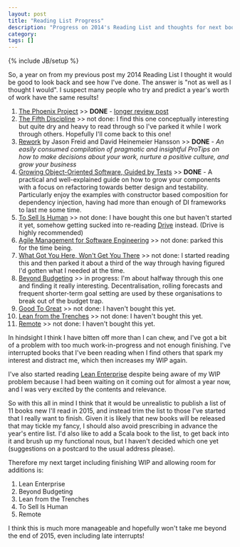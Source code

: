 ```yaml
---
layout: post
title: "Reading List Progress"
description: "Progress on 2014's Reading List and thoughts for next books to read."
category: 
tags: []
---
```

{% include JB/setup %}

So, a year on from my previous post my 2014 Reading List I thought it would be good to look back and see how I've done. The answer is "not as well as I thought I would". I suspect many people who try and predict a year's worth of work have the same results!

1. [The Phoenix Project](http://www.amazon.co.uk/Phoenix-Project-DevOps-Helping-Business-ebook/dp/B00AZRBLHO/) >> **DONE** - [longer review post](http://willhamill.com/2014/01/15/the-phoenix-project/)
2. [The Fifth Discipline](http://www.amazon.co.uk/The-Fifth-Discipline-practice-organization/dp/1905211201/) >> not done: I find this one conceptually interesting but quite dry and heavy to read through so I've parked it while I work through others. Hopefully I'll come back to this one!
3. [Rework](http://www.amazon.co.uk/ReWork-Change-Way-Work-Forever/dp/0091929784/) by Jason Freid and David Heinemeier Hansson >> **DONE** - *An easily consumed compilation of pragmatic and insightful ProTips on how to make decisions about your work, nurture a positive culture, and grow your business*
4. [Growing Object-Oriented Software, Guided by Tests](http://www.amazon.co.uk/Growing-Object-Oriented-Software-Guided-Signature/dp/0321503627/) >> **DONE** - A practical and well-explained guide on how to grow your components with a focus on refactoring towards better design and testability. Particularly enjoy the examples with constructor based composition for dependency injection, having had more than enough of DI frameworks to last me some time.
5. [To Sell Is Human](http://www.amazon.co.uk/Sell-Human-Surprising-Persuading-Influencing/dp/0857867202/) >> not done: I have bought this one but haven't started it yet, somehow getting sucked into re-reading [Drive](http://www.amazon.co.uk/Drive-Surprising-Truth-About-Motivates/dp/184767769X/) instead. (Drive is highly recommended)
6. [Agile Management for Software Engineering](http://www.amazon.co.uk/Agile-Management-Software-Engineering-Constraints/dp/0131424602/) >> not done: parked this for the time being.
7. [What Got You Here, Won't Get You There](http://www.amazon.co.uk/What-Got-Here-Wont-There/dp/1846681375/) >> not done: I started reading this and then parked it about a third of the way through having figured I'd gotten what I needed at the time.
8. [Beyond Budgeting](http://www.amazon.co.uk/Beyond-Budgeting-Managers-Annual-Performance/dp/1578518660/) >> in progress: I'm about halfway through this one and finding it really interesting. Decentralisation, rolling forecasts and frequent shorter-term goal setting are used by these organisations to break out of the budget trap.
9. [Good To Great](http://www.amazon.co.uk/Good-To-Great-Companies-Others/dp/0712676090/) >> not done: I haven't bought this yet.
10. [Lean from the Trenches](http://www.amazon.co.uk/Lean-Trenches-Managing-Large-Scale-Projects/dp/1934356859/) >> not done: I haven't bought this yet.
11. [Remote](http://www.amazon.co.uk/Remote-Office-Required-Jason-Fried/dp/0091954673/) >> not done: I haven't bought this yet.

In hindsight I think I have bitten off more than I can chew, and I've got a bit of a problem with too much work-in-progress and not enough finishing. I've interrupted books that I've been reading when I find others that spark my interest and distract me, which then increases my WIP again.

I've also started reading [Lean Enterprise](http://www.amazon.co.uk/Lean-Enterprise-Performance-Organizations-Innovate/dp/1449368425/) despite being aware of my WIP problem because I had been waiting on it coming out for almost a year now, and I was very excited by the contents and relevance.

So with this all in mind I think that it would be unrealistic to publish a list of 11 books new I'll read in 2015, and instead trim the list to those I've started that I really want to finish. Given it is likely that new books will be released that may tickle my fancy, I should also avoid prescribing in advance the year's entire list. I'd also like to add a Scala book to the list, to get back into it and brush up my functional nous, but I haven't decided which one yet (suggestions on a postcard to the usual address please).

Therefore my next target including finishing WIP and allowing room for additions is:

1. Lean Enterprise
2. Beyond Budgeting
3. Lean from the Trenches
4. To Sell Is Human
5. Remote

I think this is much more manageable and hopefully won't take me beyond the end of 2015, even including late interrupts!